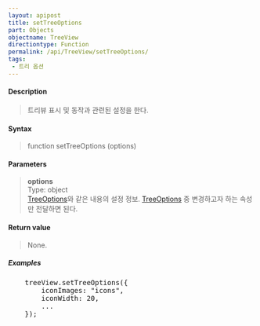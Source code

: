 ```yaml
---
layout: apipost
title: setTreeOptions
part: Objects
objectname: TreeView
directiontype: Function
permalink: /api/TreeView/setTreeOptions/
tags:
 - 트리 옵션
---
```



#### Description

> 트리뷰 표시 및 동작과 관련된 설정을 한다.

#### Syntax

> function setTreeOptions (options)

#### Parameters

> **options**  
> Type: object  
> [TreeOptions](/api/types/TreeOptions)와 같은 내용의 설정 정보. [TreeOptions](/api/types/TreeOptions) 중 변경하고자 하는 속성만 전달하면 된다.  

#### Return value

> None.

##### Examples 

<pre class="prettyprint">
    treeView.setTreeOptions({
        iconImages: "icons",
        iconWidth: 20,
        ...
    });
</pre>


